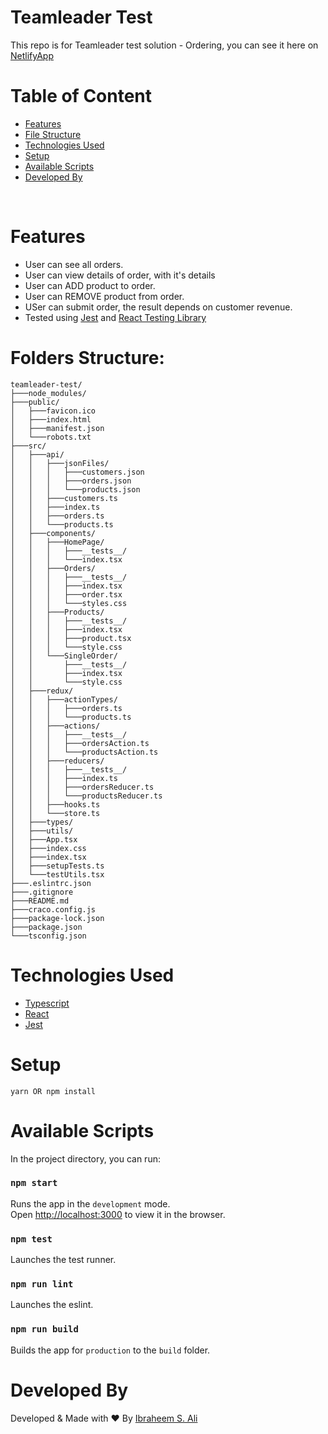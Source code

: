 # Teamleader Test
This repo is for Teamleader test solution - Ordering, you can see it here on [NetlifyApp](https://musing-morse-76c5bf.netlify.app/)

# Table of Content

- [Features](#features)
- [File Structure](#file-structure)
- [Technologies Used](#technologies-used)
- [Setup](#setup)
- [Available Scripts](#available-scripts)
- [Developed By](#developed-by)

<br>

# Features
- User can see all orders.
- User can view details of order, with it's details
- User can ADD product to order.
- User can REMOVE product from order.
- USer can submit order, the result depends on customer revenue.
- Tested using [Jest](https://github.com/facebook/jest) and [React Testing Library
](https://github.com/testing-library/react-testing-library)


# Folders Structure:
```
teamleader-test/
├───node_modules/
├───public/
│   ├───favicon.ico
│   ├───index.html
│   ├───manifest.json
│   └───robots.txt
├───src/
│   ├───api/
│   │   ├───jsonFiles/
│   │   │   ├───customers.json
│   │   │   ├───orders.json
│   │   │   └───products.json
│   │   ├───customers.ts
│   │   ├───index.ts
│   │   ├───orders.ts
│   │   └───products.ts
│   ├───components/
│   │   ├───HomePage/
│   │   │   ├───__tests__/
│   │   │   └───index.tsx
│   │   ├───Orders/
│   │   │   ├───__tests__/
│   │   │   ├───index.tsx
│   │   │   ├───order.tsx
│   │   │   └───styles.css
│   │   ├───Products/
│   │   │   ├───__tests__/
│   │   │   ├───index.tsx
│   │   │   ├───product.tsx
│   │   │   └───style.css
│   │   └───SingleOrder/
│   │       ├───__tests__/
│   │       ├───index.tsx
│   │       └───style.css
│   ├───redux/
│   │   ├───actionTypes/
│   │   │   ├───orders.ts
│   │   │   └───products.ts
│   │   ├───actions/
│   │   │   ├───__tests__/
│   │   │   ├───ordersAction.ts
│   │   │   └───productsAction.ts
│   │   ├───reducers/
│   │   │   ├───__tests__/
│   │   │   ├───index.ts
│   │   │   ├───ordersReducer.ts
│   │   │   └───productsReducer.ts
│   │   ├───hooks.ts
│   │   └───store.ts
│   ├───types/
│   ├───utils/
│   ├───App.tsx
│   ├───index.css
│   ├───index.tsx
│   ├───setupTests.ts
│   └───testUtils.tsx
├───.eslintrc.json
├───.gitignore
├───README.md
├───craco.config.js
├───package-lock.json
├───package.json
└───tsconfig.json
```

# Technologies Used
- [Typescript](https://github.com/microsoft/TypeScript)
- [React](https://github.com/facebook/react/)
- [Jest](https://github.com/facebook/jest)

# Setup
```
yarn OR npm install
```
# Available Scripts
In the project directory, you can run:

### `npm start`

Runs the app in the ```development``` mode.<br>
Open [http://localhost:3000](http://localhost:3000) to view it in the browser.

### `npm test`

Launches the test runner.


### `npm run lint`

Launches the eslint.

### `npm run build`

Builds the app for `production` to the `build` folder.
<br>

# Developed By
Developed & Made with ♥️ By [Ibraheem S. Ali](https://github.com/hemasali)

